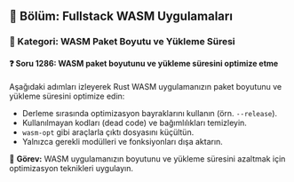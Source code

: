 ## 📘 Bölüm: Fullstack WASM Uygulamaları
### 🔹 Kategori: WASM Paket Boyutu ve Yükleme Süresi
#### ❓ Soru 1286: WASM paket boyutunu ve yükleme süresini optimize etme

Aşağıdaki adımları izleyerek Rust WASM uygulamanızın paket boyutunu ve yükleme süresini optimize edin:

- Derleme sırasında optimizasyon bayraklarını kullanın (örn. `--release`).
- Kullanılmayan kodları (dead code) ve bağımlılıkları temizleyin.
- `wasm-opt` gibi araçlarla çıktı dosyasını küçültün.
- Yalnızca gerekli modülleri ve fonksiyonları dışa aktarın.

🔧 **Görev:** WASM uygulamanızın boyutunu ve yükleme süresini azaltmak için optimizasyon teknikleri uygulayın.
